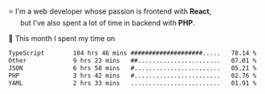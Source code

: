 ⭐ I'm a web developer whose passion is frontend with <b>React</b>,<br/>
&nbsp; &nbsp; &nbsp; but I've also spent a lot of time in backend with <b>PHP</b>.

📅 This month I spent my time on

<!--START_SECTION:waka-->

```txt
TypeScript        104 hrs 46 mins ####################.....   78.14 %
Other             9 hrs 23 mins   ##.......................   07.01 %
JSON              6 hrs 58 mins   #........................   05.21 %
PHP               3 hrs 42 mins   #........................   02.76 %
YAML              2 hrs 33 mins   .........................   01.91 %
```

<!--END_SECTION:waka-->
